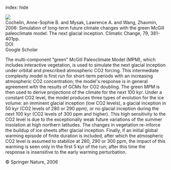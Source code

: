 index: hide

<div class="Citation">
    <div class="Citation-thumb CitationThumb-linked"  data-href="https://doi.org/10.1007/s10584-006-9099-1">
      <img src="https://static.claimspace.cloud/climate-study-static/refs/thumbs/5/Cochelin_et_al_2006-thumb.png" />
    </div>

  <div class="Citation-body">
    <div class="Citation-text">Cochelin, Anne-Sophie B. and Mysak, Lawrence A. and Wang, Zhaomin, 2006: Simulation of long-term future climate changes with the green McGill paleoclimate model: The next glacial inception. <span class="Article-journal">Climatic Change, </span><span class="Article-volume">79, </span>381-401pp.</div>
    <div class="Citation-links">
      <div class="CitationLink" data-href="https://doi.org/10.1007/s10584-006-9099-1">
        <div class="CitationLink-icon CitationLink-Doi"></div>
        <div class="CitationLink-text">DOI</div>
      </div>
      <div class="CitationLink" data-href="https://scholar.google.com/scholar?q=10.1007/s10584-006-9099-1">
        <div class="CitationLink-icon CitationLink-Scholar"></div>
        <div class="CitationLink-text">Google Scholar</div>
      </div>
    </div>
  </div>
</div>

The multi-component “green” McGill Paleoclimate Model (MPM), which includes interactive vegetation, is used to simulate the next glacial inception under orbital and prescribed atmospheric CO2 forcing. This intermediate complexity model is first run for short-term periods with an increasing atmospheric CO2 concentration; the model's response is in general agreement with the results of GCMs for CO2 doubling. The green MPM is then used to derive projections of the climate for the next 100 kyr. Under a constant CO2 level, the model produces three types of evolution for the ice volume: an imminent glacial inception (low CO2 levels), a glacial inception in 50 kyr (CO2 levels of 280 or 290 ppm), or no glacial inception during the next 100 kyr (CO2 levels of 300 ppm and higher). This high sensitivity to the CO2 level is due to the exceptionally weak future variations of the summer insolation at high northern latitudes. The changes in vegetation re-inforce the buildup of ice sheets after glacial inception. Finally, if an initial global warming episode of finite duration is included, after which the atmospheric CO2 level is assumed to stabilize at 280, 290 or 300 ppm, the impact of this warming is seen only in the first 5 kyr of the run; after this time the response is insensitive to the early warming perturbation.

<div class="Citation-copy">
&copy; Springer Nature, 2006
</div>